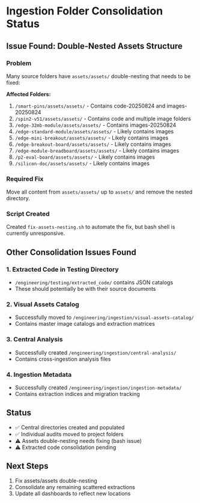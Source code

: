# Ingestion Folder Consolidation Status

## Issue Found: Double-Nested Assets Structure

### Problem
Many source folders have `assets/assets/` double-nesting that needs to be fixed:

**Affected Folders:**
1. `/smart-pins/assets/assets/` - Contains code-20250824 and images-20250824
2. `/spin2-v51/assets/assets/` - Contains code and multiple image folders
3. `/edge-32mb-module/assets/assets/` - Contains images-20250824
4. `/edge-standard-module/assets/assets/` - Likely contains images
5. `/edge-mini-breakout/assets/assets/` - Likely contains images
6. `/edge-breakout-board/assets/assets/` - Likely contains images
7. `/edge-module-breadboard/assets/assets/` - Likely contains images
8. `/p2-eval-board/assets/assets/` - Likely contains images
9. `/silicon-doc/assets/assets/` - Likely contains images

### Required Fix
Move all content from `assets/assets/` up to `assets/` and remove the nested directory.

### Script Created
Created `fix-assets-nesting.sh` to automate the fix, but bash shell is currently unresponsive.

## Other Consolidation Issues Found

### 1. Extracted Code in Testing Directory
- `/engineering/testing/extracted_code/` contains JSON catalogs
- These should potentially be with their source documents

### 2. Visual Assets Catalog
- Successfully moved to `/engineering/ingestion/visual-assets-catalog/`
- Contains master image catalogs and extraction matrices

### 3. Central Analysis
- Successfully created `/engineering/ingestion/central-analysis/`
- Contains cross-ingestion analysis files

### 4. Ingestion Metadata
- Successfully created `/engineering/ingestion/ingestion-metadata/`
- Contains extraction indices and migration tracking

## Status
- ✅ Central directories created and populated
- ✅ Individual audits moved to project folders
- ⚠️ Assets double-nesting needs fixing (bash issue)
- ⚠️ Extracted code consolidation pending

## Next Steps
1. Fix assets/assets double-nesting
2. Consolidate any remaining scattered extractions
3. Update all dashboards to reflect new locations